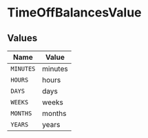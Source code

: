 # TimeOffBalancesValue


## Values

| Name      | Value     |
| --------- | --------- |
| `MINUTES` | minutes   |
| `HOURS`   | hours     |
| `DAYS`    | days      |
| `WEEKS`   | weeks     |
| `MONTHS`  | months    |
| `YEARS`   | years     |